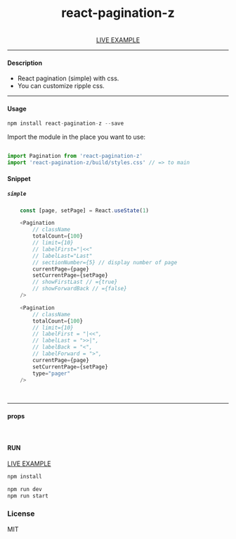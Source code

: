 <div align="center">
    <h1>react-pagination-z</h1>
    <br />
    <a href="https://codesandbox.io/s/wrqy50">LIVE EXAMPLE</a>
</div>

---

#### Description

+ React pagination (simple) with css.
+ You can customize ripple css.
---

#### Usage
```js
npm install react-pagination-z --save
```

Import the module in the place you want to use:
```js

import Pagination from 'react-pagination-z'
import 'react-pagination-z/build/styles.css' // => to main
```

#### Snippet

##### `simple`

```js
    const [page, setPage] = React.useState(1)

    <Pagination
        // className
        totalCount={100}
        // limit={10}
        // labelFirst="|<<"
        // labelLast="Last"
        // sectionNumber={5} // display number of page
        currentPage={page}
        setCurrentPage={setPage}
        // showFirstLast // ={true}
		// showForwardBack // ={false}
    />

    <Pagination
        // className
        totalCount={100}
        // limit={10}
        // labelFirst = "|<<",
        // labelLast = ">>|",
        // labelBack = "<",
        // labelForward = ">",
        currentPage={page}
        setCurrentPage={setPage}
        type="pager"
    />

```

<br />


---

#### props


<br />

#### RUN

<a href="https://codesandbox.io/s/wrqy50">LIVE EXAMPLE</a>

```js
npm install
```
```js
npm run dev
npm run start
```

### License

MIT
